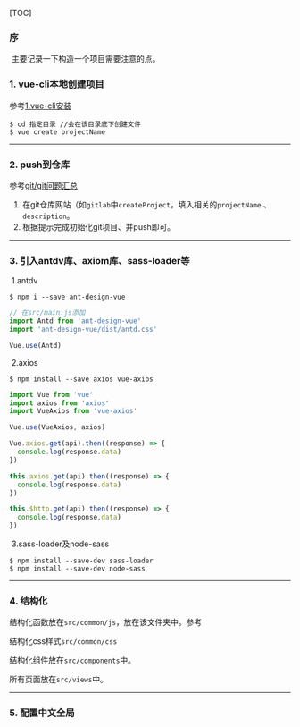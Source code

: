[TOC]

### 序

​		主要记录一下构造一个项目需要注意的点。

### 1. vue-cli本地创建项目

参考[1.vue-cli安装]()

```shell
$ cd 指定目录 //会在该目录底下创建文件
$ vue create projectName
```

****

### 2. push到仓库

参考[git/git问题汇总]()

1. 在git仓库网站（如`gitlab`中`createProject`，填入相关的`projectName` 、 `description`。
2. 根据提示完成初始化git项目、并push即可。

****

### 3. 引入antdv库、axiom库、sass-loader等

​		1.antdv

```shell
$ npm i --save ant-design-vue
```

```js
// 在src/main.js添加
import Antd from 'ant-design-vue'
import 'ant-design-vue/dist/antd.css'

Vue.use(Antd)
```

​		2.axios

```shell
$ npm install --save axios vue-axios
```

```js
import Vue from 'vue'
import axios from 'axios'
import VueAxios from 'vue-axios'

Vue.use(VueAxios, axios)
```

```js
Vue.axios.get(api).then((response) => {
  console.log(response.data)
})

this.axios.get(api).then((response) => {
  console.log(response.data)
})

this.$http.get(api).then((response) => {
  console.log(response.data)
})
```

​		3.sass-loader及node-sass

```shell
$ npm install --save-dev sass-loader
$ npm install --save-dev node-sass
```



****

### 4. 结构化

结构化函数放在`src/common/js`，放在该文件夹中。参考

结构化css样式`src/common/css`

结构化组件放在`src/components`中。

所有页面放在`src/views`中。

****

### 5. 配置中文全局

